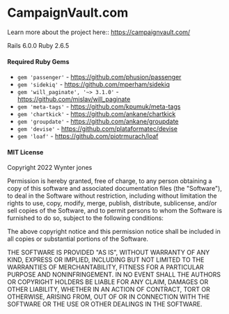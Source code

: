 # CampaignVault.com

Learn more about the project here:: https://campaignvault.com/

Rails 6.0.0
Ruby 2.6.5

#### Required Ruby Gems

- `gem 'passenger'` - https://github.com/phusion/passenger
- `gem 'sidekiq'` - https://github.com/mperham/sidekiq
- `gem 'will_paginate', '~> 3.1.0'` - https://github.com/mislav/will_paginate
- `gem 'meta-tags'` - https://github.com/kpumuk/meta-tags
- `gem 'chartkick'` - https://github.com/ankane/chartkick
- `gem 'groupdate'` - https://github.com/ankane/groupdate
- `gem 'devise'` - https://github.com/plataformatec/devise
- `gem 'loaf'` - https://github.com/piotrmurach/loaf


#### MIT License

Copyright 2022 Wynter jones

Permission is hereby granted, free of charge, to any person obtaining a copy of this software and associated documentation files (the "Software"), to deal in the Software without restriction, including without limitation the rights to use, copy, modify, merge, publish, distribute, sublicense, and/or sell copies of the Software, and to permit persons to whom the Software is furnished to do so, subject to the following conditions:

The above copyright notice and this permission notice shall be included in all copies or substantial portions of the Software.

THE SOFTWARE IS PROVIDED "AS IS", WITHOUT WARRANTY OF ANY KIND, EXPRESS OR IMPLIED, INCLUDING BUT NOT LIMITED TO THE WARRANTIES OF MERCHANTABILITY, FITNESS FOR A PARTICULAR PURPOSE AND NONINFRINGEMENT. IN NO EVENT SHALL THE AUTHORS OR COPYRIGHT HOLDERS BE LIABLE FOR ANY CLAIM, DAMAGES OR OTHER LIABILITY, WHETHER IN AN ACTION OF CONTRACT, TORT OR OTHERWISE, ARISING FROM, OUT OF OR IN CONNECTION WITH THE SOFTWARE OR THE USE OR OTHER DEALINGS IN THE SOFTWARE.

